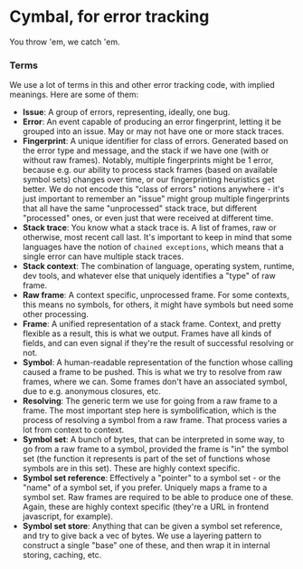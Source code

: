# Cymbal, for error tracking

You throw 'em, we catch 'em.


### Terms
We use a lot of terms in this and other error tracking code, with implied meanings. Here are some of them:
- **Issue**: A group of errors, representing, ideally, one bug.
- **Error**: An event capable of producing an error fingerprint, letting it be grouped into an issue. May or may not have one or more stack traces.
- **Fingerprint**: A unique identifier for class of errors. Generated based on the error type and message, and the stack if we have one (with or without raw frames). Notably, multiple fingerprints might be 1 error, because e.g. our ability to process stack frames (based on available symbol sets) changes over time, or our fingerprinting heuristics get better. We do not encode this "class of errors" notions anywhere - it's just important to remember an "issue" might group multiple fingerprints that all have the same "unprocessed" stack trace, but different "processed" ones, or even just that were received at different time.
- **Stack trace**: You know what a stack trace is. A list of frames, raw or otherwise, most recent call last. It's important to keep in mind that some languages have the notion of `chained exceptions`, which means that a single error can have multiple stack traces.
- **Stack context**: The combination of language, operating system, runtime, dev tools, and whatever else that uniquely identifies a "type" of raw frame.
- **Raw frame**: A context specific, unprocessed frame. For some contexts, this means no symbols, for others, it might have symbols but need some other processing.
- **Frame**: A unified representation of a stack frame. Context, and pretty flexible as a result, this is what we output. Frames have all kinds of fields, and can even signal if they're the result of successful resolving or not.
- **Symbol**: A human-readable representation of the function whose calling caused a frame to be pushed. This is what we try to resolve from raw frames, where we can. Some frames don't have an associated symbol, due to e.g. anonymous closures, etc.
- **Resolving**: The generic term we use for going from a raw frame to a frame. The most important step here is symbolification, which is the process of resolving a symbol from a raw frame. That process varies a lot from context to context.
- **Symbol set**: A bunch of bytes, that can be interpreted in some way, to go from a raw frame to a symbol, provided the frame is "in" the symbol set (the function it represents is part of the set of functions whose symbols are in this set). These are highly context specific.
- **Symbol set reference**: Effectively a "pointer" to a symbol set - or the "name" of a symbol set, if you prefer. Uniquely maps a frame to a symbol set. Raw frames are required to be able to produce one of these. Again, these are highly context specific (they're a URL in frontend javascript, for example).
- **Symbol set store**: Anything that can be given a symbol set reference, and try to give back a vec of bytes. We use a layering pattern to construct a single "base" one of these, and then wrap it in internal storing, caching, etc.

